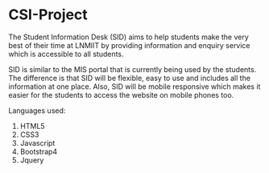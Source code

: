 # CSI-Project
The Student Information Desk (SID) aims to help students make the very best of their time at LNMIIT by providing information and enquiry service which is accessible to all students.

SID is similar to the MIS portal that is currently being used by the students. The difference is that SID will be flexible, easy to use and includes all the information at one place. 
Also, SID will be mobile responsive which makes it easier for the students to access the website on mobile phones too.

Languages used:
1. HTML5
2. CSS3
3. Javascript
4. Bootstrap4
5. Jquery
